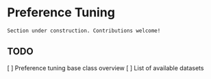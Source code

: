 # Preference Tuning

```{attention}
Section under construction. Contributions welcome!
```

## TODO

[ ] Preference tuning base class overview
[ ] List of available datasets

